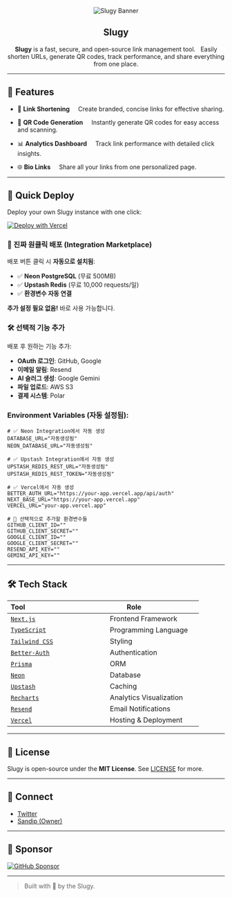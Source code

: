 <div align="center">

![Slugy Banner](https://opengraph.b-cdn.net/production/images/28751e40-32c9-4141-a560-f8f6d64ce48f.png?token=RhO23rFP1rWLpGoo_LT0lZzEA7hT_he8l60oDB6bCV0&height=630&width=1200&expires=33289007293)

<h2> Slugy </h2>

**Slugy** is a fast, secure, and open-source link management tool.  
Easily shorten URLs, generate QR codes, track performance, and share everything from one place.

</div>

---

## 🌟 Features

- 🔗 **Link Shortening**  
    Create branded, concise links for effective sharing.

- 📱 **QR Code Generation**  
    Instantly generate QR codes for easy access and scanning.

- 📊 **Analytics Dashboard**  
    Track link performance with detailed click insights.

- 🌐 **Bio Links**  
    Share all your links from one personalized page.

---

## 🚀 Quick Deploy

Deploy your own Slugy instance with one click:

[![Deploy with Vercel](https://vercel.com/button)](https://vercel.com/new/clone?repository-url=https%3A%2F%2Fgithub.com%2FDoers-Corp%2Fslugy&integration-ids=oac_V3R1GIpkoJorr6fqyiwdhl17,oac_jnzmjqM10gllKUxg5ECsyxMO&project-name=my-slugy-app&repository-name=my-slugy-app)

### 🎯 진짜 원클릭 배포 (Integration Marketplace)

배포 버튼 클릭 시 **자동으로 설치됨**:
- ✅ **Neon PostgreSQL** (무료 500MB)
- ✅ **Upstash Redis** (무료 10,000 requests/일)
- ✅ **환경변수 자동 연결**

**추가 설정 필요 없음!** 바로 사용 가능합니다.

### 🛠️ 선택적 기능 추가

배포 후 원하는 기능 추가:
- **OAuth 로그인**: GitHub, Google 
- **이메일 알림**: Resend
- **AI 슬러그 생성**: Google Gemini
- **파일 업로드**: AWS S3
- **결제 시스템**: Polar

### Environment Variables (자동 설정됨):

```env
# ✅ Neon Integration에서 자동 생성
DATABASE_URL="자동생성됨"
NEON_DATABASE_URL="자동생성됨"

# ✅ Upstash Integration에서 자동 생성  
UPSTASH_REDIS_REST_URL="자동생성됨"
UPSTASH_REDIS_REST_TOKEN="자동생성됨"

# ✅ Vercel에서 자동 생성
BETTER_AUTH_URL="https://your-app.vercel.app/api/auth"
NEXT_BASE_URL="https://your-app.vercel.app"
VERCEL_URL="your-app.vercel.app"

# 🔧 선택적으로 추가할 환경변수들
GITHUB_CLIENT_ID=""
GITHUB_CLIENT_SECRET=""
GOOGLE_CLIENT_ID=""
GOOGLE_CLIENT_SECRET=""
RESEND_API_KEY=""
GEMINI_API_KEY=""
```

---

## 🛠 Tech Stack

| Tool                                            | Role                     |
| ----------------------------------------------- | ------------------------ |
| [`Next.js`](https://nextjs.org)                 | Frontend Framework       |
| [`TypeScript`](https://www.typescriptlang.org)  | Programming Language     |
| [`Tailwind CSS`](https://tailwindcss.com)       | Styling                  |
| [`Better-Auth`](https://www.better-auth.com/)   | Authentication           |
| [`Prisma`](https://www.prisma.io)               | ORM                      |
| [`Neon`](https://neon.tech)                     | Database                 |
| [`Upstash`](https://upstash.com/)               | Caching                  |
| [`Recharts`](https://recharts.org)              | Analytics Visualization  |
| [`Resend`](https://resend.com)                  | Email Notifications      |
| [`Vercel`](https://vercel.com)                  | Hosting & Deployment     |

---

## 📄 License

Slugy is open-source under the **MIT License**. See [LICENSE](./LICENSE) for more.

---

## 🔗 Connect

- [Twitter](https://x.com/slugydotco)
- [Sandip (Owner)](https://x.com/sandip_dev_07)

---

## 💖 Sponsor

[![GitHub Sponsor](https://img.shields.io/github/sponsors/slugylink?label=Sponsor&logo=GitHub&color=ff69b4)](https://github.com/sponsors/slugylink)

---

> Built with 🐌 by the Slugy.
